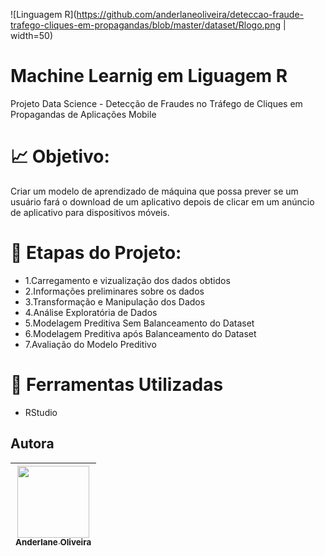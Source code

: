 ![Linguagem R](https://github.com/anderlaneoliveira/deteccao-fraude-trafego-cliques-em-propagandas/blob/master/dataset/Rlogo.png | width=50)

# Machine Learnig em Liguagem R
Projeto Data Science - Detecção de Fraudes no Tráfego de Cliques em Propagandas de Aplicações Mobile


# :chart_with_upwards_trend: Objetivo:

Criar um modelo de aprendizado de máquina que possa prever se um usuário fará o download de um aplicativo depois de clicar em um anúncio de aplicativo para dispositivos móveis.


# :calendar: Etapas do Projeto:

- 1.Carregamento e vizualização dos dados obtidos
- 2.Informações preliminares sobre os dados
- 3.Transformação e Manipulação dos Dados
- 4.Análise Exploratória de Dados
- 5.Modelagem Preditiva Sem Balanceamento do Dataset
- 6.Modelagem Preditiva após Balanceamento do Dataset
- 7.Avaliação do Modelo Preditivo


# :open_file_folder: Ferramentas Utilizadas

- RStudio


## Autora

| [<img loading="lazy" src="https://avatars.githubusercontent.com/u/73066557?s=400&u=a760a49e8548efa99cea7c9052e92b3784f3c7f2&v=4" width=115><br><sub>Anderlane Oliveira</sub>](https://github.com/anderlaneoliveira) |
| :---: |
